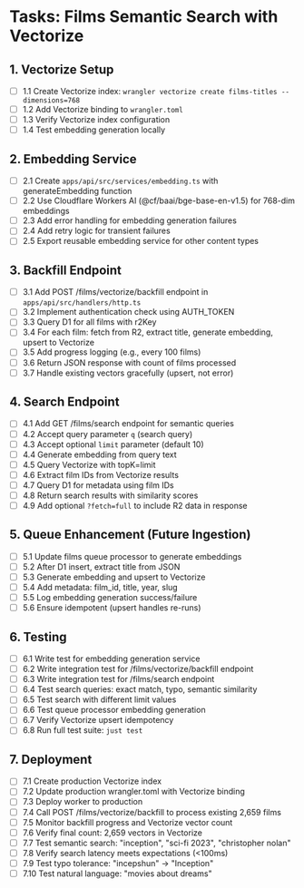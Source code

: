 # Tasks: Films Semantic Search with Vectorize

## 1. Vectorize Setup

- [ ] 1.1 Create Vectorize index: `wrangler vectorize create films-titles --dimensions=768`
- [ ] 1.2 Add Vectorize binding to `wrangler.toml`
- [ ] 1.3 Verify Vectorize index configuration
- [ ] 1.4 Test embedding generation locally

## 2. Embedding Service

- [ ] 2.1 Create `apps/api/src/services/embedding.ts` with generateEmbedding function
- [ ] 2.2 Use Cloudflare Workers AI (@cf/baai/bge-base-en-v1.5) for 768-dim embeddings
- [ ] 2.3 Add error handling for embedding generation failures
- [ ] 2.4 Add retry logic for transient failures
- [ ] 2.5 Export reusable embedding service for other content types

## 3. Backfill Endpoint

- [ ] 3.1 Add POST /films/vectorize/backfill endpoint in `apps/api/src/handlers/http.ts`
- [ ] 3.2 Implement authentication check using AUTH_TOKEN
- [ ] 3.3 Query D1 for all films with r2Key
- [ ] 3.4 For each film: fetch from R2, extract title, generate embedding, upsert to Vectorize
- [ ] 3.5 Add progress logging (e.g., every 100 films)
- [ ] 3.6 Return JSON response with count of films processed
- [ ] 3.7 Handle existing vectors gracefully (upsert, not error)

## 4. Search Endpoint

- [ ] 4.1 Add GET /films/search endpoint for semantic queries
- [ ] 4.2 Accept query parameter `q` (search query)
- [ ] 4.3 Accept optional `limit` parameter (default 10)
- [ ] 4.4 Generate embedding from query text
- [ ] 4.5 Query Vectorize with topK=limit
- [ ] 4.6 Extract film IDs from Vectorize results
- [ ] 4.7 Query D1 for metadata using film IDs
- [ ] 4.8 Return search results with similarity scores
- [ ] 4.9 Add optional `?fetch=full` to include R2 data in response

## 5. Queue Enhancement (Future Ingestion)

- [ ] 5.1 Update films queue processor to generate embeddings
- [ ] 5.2 After D1 insert, extract title from JSON
- [ ] 5.3 Generate embedding and upsert to Vectorize
- [ ] 5.4 Add metadata: film_id, title, year, slug
- [ ] 5.5 Log embedding generation success/failure
- [ ] 5.6 Ensure idempotent (upsert handles re-runs)

## 6. Testing

- [ ] 6.1 Write test for embedding generation service
- [ ] 6.2 Write integration test for /films/vectorize/backfill endpoint
- [ ] 6.3 Write integration test for /films/search endpoint
- [ ] 6.4 Test search queries: exact match, typo, semantic similarity
- [ ] 6.5 Test search with different limit values
- [ ] 6.6 Test queue processor embedding generation
- [ ] 6.7 Verify Vectorize upsert idempotency
- [ ] 6.8 Run full test suite: `just test`

## 7. Deployment

- [ ] 7.1 Create production Vectorize index
- [ ] 7.2 Update production wrangler.toml with Vectorize binding
- [ ] 7.3 Deploy worker to production
- [ ] 7.4 Call POST /films/vectorize/backfill to process existing 2,659 films
- [ ] 7.5 Monitor backfill progress and Vectorize vector count
- [ ] 7.6 Verify final count: 2,659 vectors in Vectorize
- [ ] 7.7 Test semantic search: "inception", "sci-fi 2023", "christopher nolan"
- [ ] 7.8 Verify search latency meets expectations (<100ms)
- [ ] 7.9 Test typo tolerance: "incepshun" → "Inception"
- [ ] 7.10 Test natural language: "movies about dreams"
